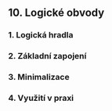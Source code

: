 ## 10. Logické obvody

### 1. Logická hradla
### 2. Základní zapojení
### 3. Minimalizace
### 4. Využití v praxi